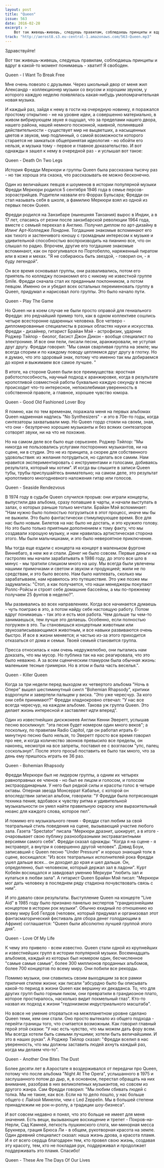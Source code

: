 ```yaml
---
layout: post
title: "Queen"
issue: 563
date: 2016-02-28
excerpt: >
    Вот так живешь-живешь, следуешь правилам, соблюдаешь принципы и вдруг в какой-то момент понимаешь - хватит! Я свободен.
track: "http://aerost8.s3.eu-central-1.amazonaws.com/563-Queen.mp3"
---
```


Здравствуйте!

Вот так живешь-живешь, следуешь правилам, соблюдаешь принципы и вдруг в какой-то момент понимаешь - хватит! Я свободен.

Queen - I Want To Break Free

Мне очень повезло с друзьями. Через школьный двор от меня жил Александр - коллекционер музыки со вкусом и хорошим звуком, у которого каждую неделю появлялась какая-нибудь умопомрачительная новая музыка.

И каждый раз, зайдя к нему в гости на очередную новинку, я поражался простому открытию - не на уровне идеи, а совершенно материально, в живом вибрирующем звуке я ощущал, что за пределами нашего двора, нашего района, нашей немного посконной, наивной, полинявшей действительности - существует мир не выцветших, а насыщенных цветов и звуков, мир подлинный, о самой возможности которого старается не заикаться общепринятая идеология - но обойти его нельзя, и музыка тому - первое и главное доказательство. И вот однажды я зашел к нему в очередной раз - и услышал вот такое:

Queen - Death On Two Legs

История Фредди Меркюри и группы Queen была рассказана тысячу раз - но так хороша эта сказка, что рассказывать ее можно бесконечно.

Один из величайших певцов и шоуменов в истории популярной музыки Фредди Меркюри родился 5 сентября 1946 года в семье персов-зороастрийцев. Родители назвали его Форрах Бульсара; Фредди он стал называть себя в школе, а фамилию Меркюри взял из одной из первых песен Queen.

Фредди родился на Занзибаре (нынешняя Танзания) вырос в Индии, а в 17 лет, спасаясь от резни после занзибарской революции 1964 года, вместе с семьей переехал в Англию. Получил диплом по арт-дизайну в Илинг Арт-Колледже Лондоне. Тогдашние знакомые вспоминают его как тихого и застенчивого юношу с громадным интересом к музыке и удивительной способностью воспроизводить на пианино все, что он слышал по радио. Впрочем, другие его тогдашние знакомые вспоминают, как он прогуливался по Портобелло, наряженный пиратом или в коже и мехах. "Я не собираюсь быть звездой, - говорил он, - я буду легендой".

Он все время основывал группы, они разваливались, потом его приятель по колледжу познакомил его с никому не известной группе Smile. Фредди сначала стал их преданным поклонником, а потом певцом. Именно он и убедил всех остальных переименовать группу в Queen, придумал и нарисовал лого группы. Это было начало пути.

Queen - Play The Game

Но Queen ни в коем случае не были просто оправой для гениального Фредди: это редчайший пример того, как в одном коллективе сошлись четыре всесторонне одаренных человека. Все четверо - дипломированные специалисты в разных областях науки и искусства. Фредди - дизайнер, гитарист Брайан Мэй - астрофизик, ударник Роджер Тэйлор - биолог, басист Джон Дикон - вообще специалист по электронике. И все они пели, писали песни, аранжировали, не уступая друг другу. Фредди говорил: "Мы самая сварливая группа на земле; мы всегда спорим и по каждому поводу цепляемся друг другу в глотку. Но я думаю, что это здоровый знак, потому что именно так мы добираемся до корня и выжимаем все самое лучшее. "

В итоге, на стороне Queen были все преимущества: яростная работоспособность, научный подход к аранжировке, когда в результате кропотливой совместной работы буквально каждую секунду в песне происходит что-то интересное, непоколебимая уверенность в собственной правоте, а главное, хорошее чувство юмора.

Queen - Good Old Fashioned Lover Boy

Я помню, как по тем временам, поражала меня на первых альбомах Queen надменная надпись "No Synthesizers" - и это в 70е-то годы, когда синтезаторы захватывали мир. Но Queen гордо стояли на своем, зная, что они - безупречно хорошие музыканты и без всяких синтезаторов сотворят звуки, ни на что не похожие.

Но на самом деле все было еще серьезнее. Роджер Тэйлор: "Мы никогда не пользовались услугами посторонних музыкантов, ни на сцене, ни в студии. Это не из принципа, а скорее для собственного удовольствия: из желания потрудиться, но сделать все самим. Нам нравится экспериментировать с инструментами и голосами, добиваясь результата, который мы хотим". И когда вы слышите в записи Queen тубы, трубы прислушайтесь внимательно; на самом деле, это результат кропотливого многодневного наложения гитар или голосов.

Queen - Seaside Rendezvous

В 1974 году в судьбе Queen случился прорыв: они играли концерты, выпустили два альбома, сразу попавшие в чарты, и начали выступать в залах, о которых раньше только мечтали. Брайан Мэй вспоминает: "Нам нужно было полностью погрузиться в этот процесс, иначе мы бы не выжили. Это было фантастически стимулирующее время. Все для нас было новым. Билетов на нас было не достать, и это кружило голову. Но это было только приятным дополнением к тому факту, что мы создавали хорошую музыку, и нам нравилась артистическая сторона этого. Мы были мальчишками, и это было невероятное приключение.

Мы тогда еще ездили с концерта на концерт в маленьком фургоне Виннебаго, в нем же и спали. Денег не было совсем. Первые деньги на гастролях мы начали зарабатывать в 1986 году, до этого все шло в минус - мы тратили слишком много на шоу. Мы всегда были увлечены нашими примочками и светом и звуком и продукцией; жили не по средствам, и это было весело. Нам было наплевать, сколько мы зарабатываем, нам нравилось это путешествие. Это уже позже мы задумались: "Стоп, а как получается, что наши менеджеры покупают Роллс-Ройсы и строят себе домашние бассейны, а мы по-прежнему получаем 25 фунтов в неделю?".

Мы развивались во всех направлениях. Когда все начинается думаешь - чуть поиграю в это, а потом найду себе настоящую работу. Потом вдруг понимаешь - так это и есть моя работа. Чем дольше ты чем-то занимаешься, тем лучше это делаешь. Особенно, если полностью погружен в это. Ты становишься концертным животным или звукозаписываающимся животным, и все навыки развиваются очень быстро. И все в жизни меняется; и частью из-за этого приходится отказаться от дома и семьи. Твоей семьей становится группа.

Пресса относилась к нам очень недружелюбно, они пытались нам доказать, что мы мусор. Но публика так на нас реагировала, что это было неважно. А за всем сценическим гламуром была обычная жизнь: маленькие тесные гримерки. Но в этом и была часть веселья.".

Queen - Killer Queen

Когда за три недели перед выходом их четвертого альбома "Ночь в Опере" вышел шестиминутный сингл "Bohemian Rhapsody", критики вздрогнули и завертели пальцем у виска. "Это уже чересчур. За кого они себя принимают?" Фредди хладнокровно отвечал: "У нас все всегда чересчур, на каждом альбоме. Такова уж группа Queen. Это делает жизнь интересной и заставляет идти вперед".

Один из известнейших дискжокеев Англии Кенни Эверетт, услышав песню воскликнул: "эта песня будет номером один много веков"; а поскольку, по правилам Radio Capitol, где он работал играть 6-минутную песню было нельзя, то Эверетт просто все время говорил про нее, и когда количество звонков превысило все пределы, он наконец, несмотря на все запреты, поставил ее с возгласом "упс, палец соскользнул". После этого просьб поставить ее было так много, что за день ему пришлось играть ее 36 раз.

Queen - Bohemian Rhapsody

Фредди Меркюри был не лидером группы, а одним их четырех равноправных ее членов - но был ее лицом и голосом, и голосом экстраординарным. У него был редкой силы и красоты голос в четыре октавы. Оперная звезда Монсеррат Кабалье, с которой он впоследствии записал альбом, говорила: "У Фредди была потрясающая техника пения; вдобавок к чувству ритма и удивительной музыкальности он умел найти правильную окраску или выразительный нюанс для каждого слова, которое пел".

И помимо его музыкального гения - Фредди стал любим за свой театральный стиль поведения на сцене, вызывающий участие любого зала. Газета "Spectator" писала "Меркюри дразнит, шокирует, а в итоге - очаровывает свою публику разнообразными экстравагантными версиями самого себя". Фредди сказал однажды: "Когда я на сцене - я экстраверт, а внутри я совершенно другой человек". Дэвид Боуи, записавший с Queen песню "Under Pressure" и хорошо знающий толк в сцене, восхищался: "Из всех театральных исполнителей рока Фредди ушел дальше всех... он доходил до края и шел дальше. Он, определенно, был человеком, который держал зал в ладони". Курт Кобейн восхищался и завидовал умению Меркури "любить зал и купаться в любви зала". А гитарист Queen Брайан Мэй писал: "Меркюри мог дать человеку в последнем ряду стадиона почувствовать связь с ним".

И это давало свои результаты. Выступление Queen на концерте "Live Aid" в 1985 году было признано панелью экспертов "грандиознейшим концертом в истории рок музыки". Обычно ехидный по отношению ко всему миру Боб Гелдов (человек, который придумал и организовал этот фантасмагорический фестиваль для сбора денег голодающим в Африке) соглашается: "Queen были абсолютно лучшей группой этого дня".

Queen - Love Of My Life

К чему это привело - всем известно. Queen стали одной из крупнейших и известнейших групп в истории популярной музыки. Восемнадцать альбомов, каждый из которых был номером один, бесчисленное "самые самые самые", более 300 миллионов проданных альбомов, более 700 концертов по всему миру. Они побили все рекорды.

Помимо музыки, они славились своим выходящим за все рамки приличия стилем жизни; как писали "абсурдно было бы описывать какой-то период в жизни Queen как вершину их декаданса. То, что для других групп было горным пиком, они превратили в грандиозное плато, которое простиралось, насколько видит похмельный глаз". Кто-то назвал их подход к жизни "гедонизмом индустриального масштаба".

Но вовсе не умение оторваться на межпланетном уровне сделано Queen теми, кем они стали. Оно просто вытекало из общего подхода - перейти границы того, что считается возможным. Как говорил главный герой этой сказки: "У нас есть чувство, что мы можем дать фору всем. Мы всегда хотели быть самыми лучшими; хотели быть величайшими. И это в наших руках". А Роджер Тэйлор сказал: "Фредди вселил в нас уверенность, что мы должны заставить людей ахнуть каждый раз, когда мы делаем что-то".

Queen - Another One Bites The Dust

Более десяти лет в Аэростате я воздерживался от передачи про Queen, потому что после альбома "Night At The Opera", услышанного в 1975 и заслушанного потом до дыр, я, в основном, перестал обращать на них внимание, разобрав в них великолепных музыкантов, но совсем из другого жанра. Сам Фредди говорил: "Мы любим сбивать людей с толка. Мы не такие, как все. Если на то дело пошло, у нас больше общего с Лайзой Минелли, чем с Led Zeppelin. Мы в большей степени принадлежим не рок-н-роллу, а традиции шоу-бизнеса".

И вот совсем недавно я понял, что это больше не имеет для меня значения. Есть вещи, вызывающие восхищение и трепет - Покров-на-Нерли, Сад Камней, легкость пушкинского слога, ми-минорная месса Брукнера, грация Брюса Ли - в общем, рукотворная красота на земле. Один древний специалист сказал: наша жизнь дрова, а красота пламя. И я от всего сердца благодарен тем, кто провел свою жизнь, создавая эту красоту, тем, кто не покладая рук, поддерживал и продолжает поддерживать это пламя. Спасибо!

Queen - These Are The Days Of Our Lives
